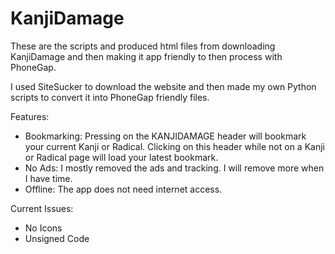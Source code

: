 # KanjiDamage
These are the scripts and produced html files from downloading KanjiDamage and then making it app friendly to then process with PhoneGap.

I used SiteSucker to download the website and then made my own Python scripts to convert it into PhoneGap friendly files.

Features:

* Bookmarking: Pressing on the KANJIDAMAGE header will bookmark your current Kanji or Radical. Clicking on this header while not on a Kanji or Radical page will load your latest bookmark.
* No Ads: I mostly removed the ads and tracking. I will remove more when I have time.
* Offline: The app does not need internet access.

Current Issues:

* No Icons
* Unsigned Code
